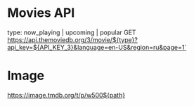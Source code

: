 # Movies API

type:  now_playing | upcoming | popular
GET  https://api.themoviedb.org/3/movie/${type}?api_key=${API_KEY_3}&language=en-US&region=ru&page=1`

# Image

https://image.tmdb.org/t/p/w500${path}
